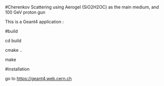 #Cherenkov Scattering using Aerogel (SiO2H2OC) as the main medium, and 100 GeV proton gun


This is a Geant4 application :

#build

cd build

cmake ..

make


#installation

go to https://geant4.web.cern.ch

